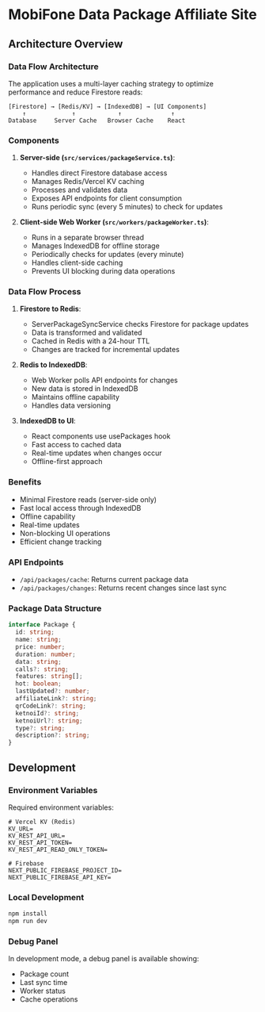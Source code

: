 # MobiFone Data Package Affiliate Site

## Architecture Overview

### Data Flow Architecture

The application uses a multi-layer caching strategy to optimize performance and reduce Firestore reads:

```
[Firestore] → [Redis/KV] → [IndexedDB] → [UI Components]
    ↑             ↑            ↑              ↑
Database     Server Cache   Browser Cache    React
```

### Components

1. **Server-side (`src/services/packageService.ts`)**:

   - Handles direct Firestore database access
   - Manages Redis/Vercel KV caching
   - Processes and validates data
   - Exposes API endpoints for client consumption
   - Runs periodic sync (every 5 minutes) to check for updates

2. **Client-side Web Worker (`src/workers/packageWorker.ts`)**:
   - Runs in a separate browser thread
   - Manages IndexedDB for offline storage
   - Periodically checks for updates (every minute)
   - Handles client-side caching
   - Prevents UI blocking during data operations

### Data Flow Process

1. **Firestore to Redis**:

   - ServerPackageSyncService checks Firestore for package updates
   - Data is transformed and validated
   - Cached in Redis with a 24-hour TTL
   - Changes are tracked for incremental updates

2. **Redis to IndexedDB**:

   - Web Worker polls API endpoints for changes
   - New data is stored in IndexedDB
   - Maintains offline capability
   - Handles data versioning

3. **IndexedDB to UI**:
   - React components use usePackages hook
   - Fast access to cached data
   - Real-time updates when changes occur
   - Offline-first approach

### Benefits

- Minimal Firestore reads (server-side only)
- Fast local access through IndexedDB
- Offline capability
- Real-time updates
- Non-blocking UI operations
- Efficient change tracking

### API Endpoints

- `/api/packages/cache`: Returns current package data
- `/api/packages/changes`: Returns recent changes since last sync

### Package Data Structure

```typescript
interface Package {
  id: string;
  name: string;
  price: number;
  duration: number;
  data: string;
  calls?: string;
  features: string[];
  hot: boolean;
  lastUpdated?: number;
  affiliateLink?: string;
  qrCodeLink?: string;
  ketnoiId?: string;
  ketnoiUrl?: string;
  type?: string;
  description?: string;
}
```

## Development

### Environment Variables

Required environment variables:

```env
# Vercel KV (Redis)
KV_URL=
KV_REST_API_URL=
KV_REST_API_TOKEN=
KV_REST_API_READ_ONLY_TOKEN=

# Firebase
NEXT_PUBLIC_FIREBASE_PROJECT_ID=
NEXT_PUBLIC_FIREBASE_API_KEY=
```

### Local Development

```bash
npm install
npm run dev
```

### Debug Panel

In development mode, a debug panel is available showing:

- Package count
- Last sync time
- Worker status
- Cache operations
